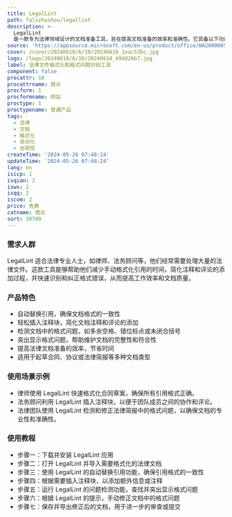 ```yaml
---
title: LegalLint
path: falvzhushou/legallint
description: >-
  LegalLint
  是一款专为法律领域设计的文档准备工具，旨在提高文档准备的效率和准确性。它具备以下功能：自动替换引用、插入注释块、检测和突出显示文档中的各种格式问题，如多余的空格、错位的标点或未闭合的括号。这些功能帮助法律专业人士高效地创建无误的文档，节省宝贵的时间并确保文档格式的精确性。
source: 'https://appsource.microsoft.com/en-us/product/office/WA200006962'
cover: /cover/20240610/6/10/20240610_1eac53bc.jpg
logo: /logo/20240610/6/10/20240610_49dd26b7.jpg
label: 法律文件格式化和格式问题识别工具
component: false
procattr: 10
procattrname: 商业
procform: 1
procformname: 网站
proctype: 1
proctypename: 普通产品
tags:
  - 法律
  - 文档
  - 格式化
  - 自动化
  - 合规性
createTime: '2024-05-26 07:48:24'
updateTime: '2024-05-26 07:48:24'
lang: en
isicp: 1
isqian: 2
iswx: 2
isqq: 2
iscom: 2
price: 免费
catname: 商业
sort: 30709
---
```




### 需求人群
LegalLint 适合法律专业人士，如律师、法务顾问等，他们经常需要处理大量的法律文件。这款工具能够帮助他们减少手动格式化引用的时间，简化注释和评论的添加过程，并快速识别和纠正格式错误，从而提高工作效率和文档质量。

### 产品特色
* 自动替换引用，确保文档格式的一致性
* 轻松插入注释块，简化文档注释和评论的添加
* 检测文档中的格式问题，如多余空格、错位标点或未闭合括号
* 突出显示格式问题，帮助维护文档的完整性和符合性
* 提高法律文档准备的效率，节省时间
* 适用于起草合同、协议或法律简报等多种文档类型

### 使用场景示例
* 律师使用 LegalLint 快速格式化合同草案，确保所有引用格式正确。
* 法务顾问利用 LegalLint 插入注释块，以便于团队成员之间的协作和评论。
* 法律团队使用 LegalLint 检测和修正法律简报中的格式问题，以确保文档的专业性和准确性。

### 使用教程
* 步骤一：下载并安装 LegalLint 应用
* 步骤二：打开 LegalLint 并导入需要格式化的法律文档
* 步骤三：使用 LegalLint 的自动替换引用功能，确保引用格式的一致性
* 步骤四：根据需要插入注释块，以添加额外信息或注释
* 步骤五：运行 LegalLint 的问题检测功能，查找并突出显示格式问题
* 步骤六：根据 LegalLint 的提示，手动修正文档中的格式问题
* 步骤七：保存并导出修正后的文档，用于进一步的审查或提交

  
